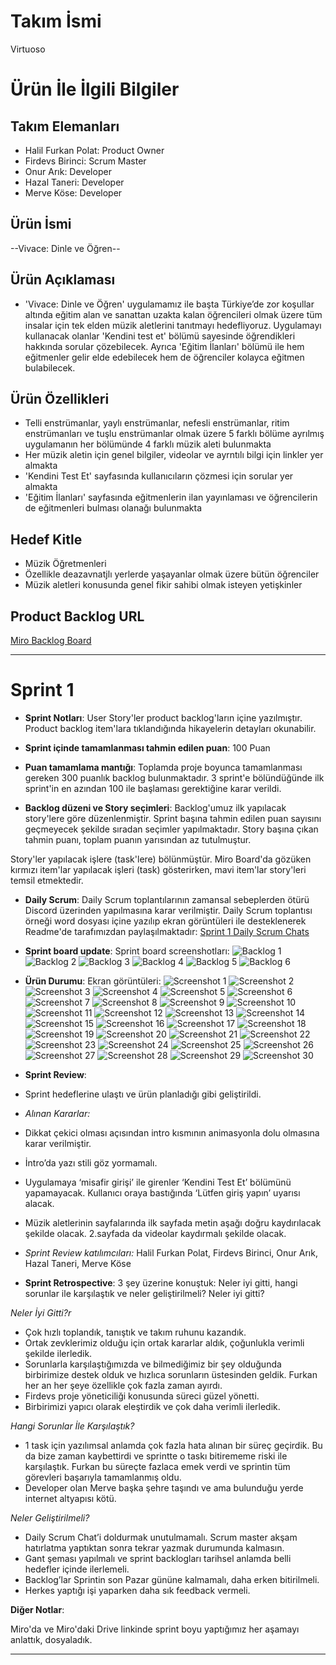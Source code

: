 # **Takım İsmi**

Virtuoso

# Ürün İle İlgili Bilgiler

## Takım Elemanları

- Halil Furkan Polat: Product Owner
- Firdevs Birinci: Scrum Master
- Onur Arık: Developer
- Hazal Taneri: Developer
- Merve Köse: Developer

## Ürün İsmi

--Vivace: Dinle ve Öğren--

## Ürün Açıklaması

- 'Vivace: Dinle ve Öğren' uygulamamız ile başta Türkiye’de zor koşullar altında eğitim alan ve sanattan uzakta kalan öğrencileri olmak üzere tüm insalar için tek elden müzik aletlerini tanıtmayı hedefliyoruz. Uygulamayı kullanacak olanlar 'Kendini test et' bölümü sayesinde öğrendikleri hakkında sorular çözebilecek. Ayrıca 'Eğitim İlanları' bölümü ile hem eğitmenler gelir elde edebilecek hem de öğrenciler kolayca eğitmen bulabilecek. 

## Ürün Özellikleri

- Telli enstrümanlar, yaylı enstrümanlar, nefesli enstrümanlar, ritim enstrümanları ve tuşlu enstrümanlar olmak üzere 5 farklı bölüme ayrılmış uygulamanın her bölümünde 4 farklı müzik aleti bulunmakta
- Her müzik aletin için genel bilgiler, videolar ve ayrntılı bilgi için linkler yer almakta 
- 'Kendini Test Et' sayfasında kullanıcıların çözmesi için sorular yer almakta 
- 'Eğitim İlanları' sayfasında eğitmenlerin ilan yayınlaması ve öğrencilerin de eğitmenleri bulması olanağı bulunmakta

## Hedef Kitle

* Müzik Öğretmenleri
* Özellikle deazavnatjlı yerlerde yaşayanlar olmak üzere bütün öğrenciler
* Müzik aletleri konusunda genel fikir sahibi olmak isteyen yetişkinler

## Product Backlog URL

[Miro Backlog Board](https://miro.com/app/board/uXjVO5vYDyo=/) 

---

# Sprint 1

- **Sprint Notları**: User Story'ler product backlog'ların içine yazılmıştır. Product backlog item'lara tıklandığında hikayelerin detayları okunabilir.

- **Sprint içinde tamamlanması tahmin edilen puan**: 100 Puan

- **Puan tamamlama mantığı**: Toplamda proje boyunca tamamlanması gereken 300 puanlık backlog bulunmaktadır. 3 sprint'e bölündüğünde ilk sprint'in en azından 100 ile başlaması gerektiğine karar verildi.

- **Backlog düzeni ve Story seçimleri**: Backlog'umuz ilk yapılacak story'lere göre düzenlenmiştir. Sprint başına tahmin edilen puan sayısını geçmeyecek şekilde sıradan seçimler yapılmaktadır. Story başına çıkan tahmin puanı, toplam puanın yarısından az tutulmuştur. 

Story'ler yapılacak işlere (task'lere) bölünmüştür. Miro Board'da gözüken kırmızı item'lar yapılacak işleri (task) gösterirken, mavi item'lar story'leri temsil etmektedir.

- **Daily Scrum**: Daily Scrum toplantılarının zamansal sebeplerden ötürü Discord üzerinden yapılmasına karar verilmiştir. Daily Scrum toplantısı örneği word dosyası içine yazılıp ekran görüntüleri ile desteklenerek Readme'de tarafımızdan paylaşılmaktadır: [Sprint 1 Daily Scrum Chats](https://github.com/FurkanPolatt/Vivace_Dinle_ve_ogren/blob/master/ProjectManagement/DailyScrumChatNotesSprint1.docx)

- **Sprint board update**: Sprint board screenshotları: 
![Backlog 1](https://github.com/FurkanPolatt/Vivace_Dinle_ve_ogren/blob/master/ProjectManagement/backlog1.png)
![Backlog 2](https://github.com/FurkanPolatt/Vivace_Dinle_ve_ogren/blob/master/ProjectManagement/backlog2.png)
![Backlog 3](https://github.com/FurkanPolatt/Vivace_Dinle_ve_ogren/blob/master/ProjectManagement/backlog3.png)
![Backlog 4](https://github.com/FurkanPolatt/Vivace_Dinle_ve_ogren/blob/master/ProjectManagement/backlog4.png)
![Backlog 5](https://github.com/FurkanPolatt/Vivace_Dinle_ve_ogren/blob/master/ProjectManagement/backlog5.jpg)
![Backlog 6](https://github.com/FurkanPolatt/Vivace_Dinle_ve_ogren/blob/master/ProjectManagement/backlog6.jpg)

- **Ürün Durumu**: Ekran görüntüleri:
  ![Screenshot 1](https://github.com/FurkanPolatt/Vivace_Dinle_ve_ogren/blob/master/ProjectManagement/productss1.png)
  ![Screenshot 2](https://github.com/FurkanPolatt/Vivace_Dinle_ve_ogren/blob/master/ProjectManagement/productss2.png)
  ![Screenshot 3](https://github.com/FurkanPolatt/Vivace_Dinle_ve_ogren/blob/master/ProjectManagement/productss3.png)
  ![Screenshot 4](https://github.com/FurkanPolatt/Vivace_Dinle_ve_ogren/blob/master/ProjectManagement/productss4.png)
  ![Screenshot 5](https://github.com/FurkanPolatt/Vivace_Dinle_ve_ogren/blob/master/ProjectManagement/productss5.png)
  ![Screenshot 6](https://github.com/FurkanPolatt/Vivace_Dinle_ve_ogren/blob/master/ProjectManagement/productss6.png)
  ![Screenshot 7](https://github.com/FurkanPolatt/Vivace_Dinle_ve_ogren/blob/master/ProjectManagement/productss7.png)
  ![Screenshot 8](https://github.com/FurkanPolatt/Vivace_Dinle_ve_ogren/blob/master/ProjectManagement/productss8.png)
  ![Screenshot 9](https://github.com/FurkanPolatt/Vivace_Dinle_ve_ogren/blob/master/ProjectManagement/productss9.png)
  ![Screenshot 10](https://github.com/FurkanPolatt/Vivace_Dinle_ve_ogren/blob/master/ProjectManagement/productss10.png)
  ![Screenshot 11](https://github.com/FurkanPolatt/Vivace_Dinle_ve_ogren/blob/master/ProjectManagement/productss11.png)
  ![Screenshot 12](https://github.com/FurkanPolatt/Vivace_Dinle_ve_ogren/blob/master/ProjectManagement/productss12.png)
  ![Screenshot 13](https://github.com/FurkanPolatt/Vivace_Dinle_ve_ogren/blob/master/ProjectManagement/productss13.png)
  ![Screenshot 14](https://github.com/FurkanPolatt/Vivace_Dinle_ve_ogren/blob/master/ProjectManagement/productss14.png)
  ![Screenshot 15](https://github.com/FurkanPolatt/Vivace_Dinle_ve_ogren/blob/master/ProjectManagement/productss15.png)
  ![Screenshot 16](https://github.com/FurkanPolatt/Vivace_Dinle_ve_ogren/blob/master/ProjectManagement/productss16.png)
  ![Screenshot 17](https://github.com/FurkanPolatt/Vivace_Dinle_ve_ogren/blob/master/ProjectManagement/productss17.png)
  ![Screenshot 18](https://github.com/FurkanPolatt/Vivace_Dinle_ve_ogren/blob/master/ProjectManagement/productss18.png)
  ![Screenshot 19](https://github.com/FurkanPolatt/Vivace_Dinle_ve_ogren/blob/master/ProjectManagement/productss19.png)
  ![Screenshot 20](https://github.com/FurkanPolatt/Vivace_Dinle_ve_ogren/blob/master/ProjectManagement/productss20.png)
  ![Screenshot 21](https://github.com/FurkanPolatt/Vivace_Dinle_ve_ogren/blob/master/ProjectManagement/productss21.png)
  ![Screenshot 22](https://github.com/FurkanPolatt/Vivace_Dinle_ve_ogren/blob/master/ProjectManagement/productss22.png)
  ![Screenshot 23](https://github.com/FurkanPolatt/Vivace_Dinle_ve_ogren/blob/master/ProjectManagement/productss23.png)
  ![Screenshot 24](https://github.com/FurkanPolatt/Vivace_Dinle_ve_ogren/blob/master/ProjectManagement/productss24.png)
  ![Screenshot 25](https://github.com/FurkanPolatt/Vivace_Dinle_ve_ogren/blob/master/ProjectManagement/productss25.png)
  ![Screenshot 26](https://github.com/FurkanPolatt/Vivace_Dinle_ve_ogren/blob/master/ProjectManagement/productss26.png)
  ![Screenshot 27](https://github.com/FurkanPolatt/Vivace_Dinle_ve_ogren/blob/master/ProjectManagement/productss27.png)
  ![Screenshot 28](https://github.com/FurkanPolatt/Vivace_Dinle_ve_ogren/blob/master/ProjectManagement/productss28.png)
  ![Screenshot 29](https://github.com/FurkanPolatt/Vivace_Dinle_ve_ogren/blob/master/ProjectManagement/productss29.png)
  ![Screenshot 30](https://github.com/FurkanPolatt/Vivace_Dinle_ve_ogren/blob/master/ProjectManagement/productss30.png)
  
- **Sprint Review**: 
-  Sprint hedeflerine ulaştı ve ürün planladığı gibi geliştirildi. 
-  *Alınan Kararlar:* 
- Dikkat çekici olması açısından intro kısmının animasyonla dolu olmasına karar verilmiştir.
- İntro’da yazı stili göz yormamalı.
- Uygulamaya ‘misafir girişi’ ile girenler ‘Kendini Test Et’ bölümünü yapamayacak. Kullanıcı oraya bastığında ‘Lütfen giriş yapın’ uyarısı alacak.
- Müzik aletlerinin sayfalarında ilk sayfada metin aşağı doğru kaydırılacak şekilde olacak. 2.sayfada da videolar kaydırmalı şekilde olacak.
- *Sprint Review katılımcıları:* Halil Furkan Polat, Firdevs Birinci, Onur Arık, Hazal Taneri, Merve Köse 

- **Sprint Retrospective**:
3 şey üzerine konuştuk: Neler iyi gitti, hangi sorunlar ile karşılaştık ve neler geliştirilmeli?
Neler iyi gitti?

*Neler İyi Gitti?r* 
- Çok hızlı toplandık, tanıştık ve takım ruhunu kazandık.
- Ortak zevklerimiz olduğu için ortak kararlar aldık, çoğunlukla verimli şekilde ilerledik.
- Sorunlarla karşılaştığımızda ve bilmediğimiz bir şey olduğunda birbirimize destek olduk ve hızlıca sorunların üstesinden geldik. Furkan her an her şeye özellikle çok fazla zaman ayırdı.
- Firdevs proje yöneticiliği konusunda süreci güzel yönetti.
- Birbirimizi yapıcı olarak eleştirdik ve çok daha verimli ilerledik.

*Hangi Sorunlar İle Karşılaştık?*
- 1 task için yazılımsal anlamda çok fazla hata alınan bir süreç geçirdik. Bu da bize zaman kaybettirdi ve sprintte o taskı bitirememe riski ile karşılaştık. Furkan bu süreçte fazlaca emek verdi ve sprintin tüm görevleri başarıyla tamamlanmış oldu.
- Developer olan Merve başka şehre taşındı ve ama bulunduğu yerde internet altyapısı kötü.

*Neler Geliştirilmeli?*
- Daily Scrum Chat’i doldurmak unutulmamalı. Scrum master akşam hatırlatma yaptıktan sonra tekrar yazmak durumunda kalmasın.
- Gant şeması yapılmalı ve sprint backlogları tarihsel anlamda belli hedefler içinde ilerlemeli.
- Backlog’lar Sprintin son Pazar gününe kalmamalı, daha erken bitirilmeli.
- Herkes yaptığı işi yaparken daha sık feedback vermeli.

**Diğer Notlar**:

 Miro'da ve Miro'daki Drive linkinde  sprint boyu yaptığımız her aşamayı anlattık, dosyaladık.

---

